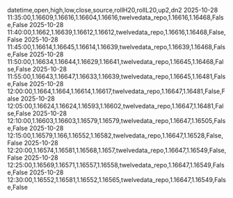 datetime,open,high,low,close,source,rollH20,rollL20,up2,dn2
2025-10-28 11:35:00,1.16609,1.16616,1.16604,1.16616,twelvedata_repo,1.16616,1.16468,False,False
2025-10-28 11:40:00,1.1662,1.16639,1.16612,1.16612,twelvedata_repo,1.16616,1.16468,False,False
2025-10-28 11:45:00,1.16614,1.16645,1.16614,1.16639,twelvedata_repo,1.16639,1.16468,False,False
2025-10-28 11:50:00,1.16634,1.16644,1.16629,1.16641,twelvedata_repo,1.16645,1.16468,False,False
2025-10-28 11:55:00,1.16643,1.16647,1.16633,1.16639,twelvedata_repo,1.16645,1.16481,False,False
2025-10-28 12:00:00,1.1664,1.1664,1.16614,1.16617,twelvedata_repo,1.16647,1.16481,False,False
2025-10-28 12:05:00,1.16624,1.16624,1.16593,1.16602,twelvedata_repo,1.16647,1.16481,False,False
2025-10-28 12:10:00,1.16603,1.16603,1.16579,1.16579,twelvedata_repo,1.16647,1.16505,False,False
2025-10-28 12:15:00,1.16579,1.166,1.16552,1.16582,twelvedata_repo,1.16647,1.16528,False,False
2025-10-28 12:20:00,1.16574,1.16581,1.16568,1.1657,twelvedata_repo,1.16647,1.16549,False,False
2025-10-28 12:25:00,1.16569,1.16571,1.16557,1.16558,twelvedata_repo,1.16647,1.16549,False,False
2025-10-28 12:30:00,1.16552,1.16581,1.16552,1.16565,twelvedata_repo,1.16647,1.16549,False,False
